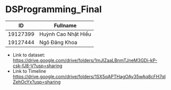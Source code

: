 ﻿# DSProgramming_Final
 
| ID       | Fullname            |
|----------|---------------------|
| 19127399 | Huỳnh Cao Nhật Hiếu |
| 19127444 | Ngô Đăng Khoa       | 

- Link to dataset: https://drive.google.com/drive/folders/1mJlZaaLBnmTJneM3GDi-kP-csk-fJ8-V?usp=sharing
- Link to Timeline https://drive.google.com/drive/folders/1SX5qAPTHagOAy35wAq8cFH7qIZehOcYx?usp=sharing
